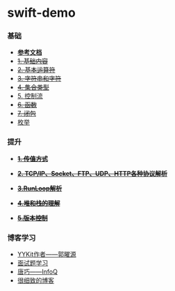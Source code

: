 # swift-demo
### 基础
- **[参考文档](https://www.cnswift.org)**
- ~~[1. 基础内容](http://blog.csdn.net/fuzongjian/article/details/79015370)~~
- ~~[2. 基本运算符]()~~
- ~~[3. 字符串和字符]()~~
- ~~[4. 集合类型]()~~
- [5. 控制流]()
- ~~[6. 函数]()~~
- ~~[7. 闭包]()~~
- [枚举]()

### 提升
- **~~[1. 传值方式](https://github.com/fuzongjian/swift-demos/blob/master/mds/passValue.md)~~**

- **~~[2. TCP/IP、Socket、FTP、UDP、HTTP各种协议解析](https://github.com/fuzongjian/swift-demos/blob/master/mds/protocol.md)~~**

- **~~[3.RunLoop解析](https://github.com/fuzongjian/swift-demos/blob/master/mds/runloop.md)~~**

- **~~[4.堆和栈的理解](https://github.com/fuzongjian/swift-demos/blob/master/mds/stack.md)~~**
- **~~[5.版本控制](https://github.com/fuzongjian/swift-demos/blob/master/mds/version.md)~~**
### 博客学习
- [YYKit作者——郭曜源](https://blog.ibireme.com)
- [面试题学习](https://zhuanlan.zhihu.com/c_154646059)
- [唐巧——InfoQ](http://www.infoq.com/cn/profile/唐巧)
- [很细致的博客](http://www.cnblogs.com/kenshincui/)

